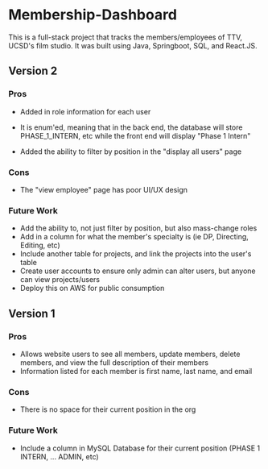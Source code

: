 # Membership-Dashboard
This is a full-stack project that tracks the members/employees of TTV, UCSD's film studio.
It was built using Java, Springboot, SQL, and React.JS. 

## Version 2
### Pros
* Added in role information for each user
- It is enum'ed, meaning that in the back end, the database will store PHASE_1_INTERN, etc while the front end will display "Phase 1 Intern"
* Added the ability to filter by position in the "display all users" page
### Cons
* The "view employee" page has poor UI/UX design
### Future Work
* Add the ability to, not just filter by position, but also mass-change roles
* Add in a column for what the member's specialty is (ie DP, Directing, Editing, etc)
* Include another table for projects, and link the projects into the user's table
* Create user accounts to ensure only admin can alter users, but anyone can view projects/users
* Deploy this on AWS for public consumption

## Version 1
### Pros
* Allows website users to see all members, update members, delete members, and view the full description of their members
* Information listed for each member is first name, last name, and email
### Cons
* There is no space for their current position in the org
### Future Work
* Include a column in MySQL Database for their current position (PHASE 1 INTERN, ... ADMIN, etc)

